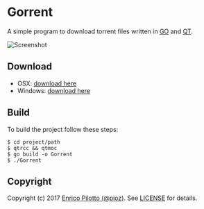 # Gorrent

A simple program to download torrent files written in [GO](https://golang.org/)
and [QT](https://github.com/therecipe/qt).

![Screenshot](https://i.imgur.com/dXXvLkQ.png)

## Download

* OSX: [download here]()
* Windows: [download here]()

## Build

To build the project follow these steps:

    $ cd project/path
    $ qtrcc && qtmoc
    $ go build -o Gorrent
    $ ./Gorrent

## Copyright

Copyright (c) 2017 [Enrico Pilotto (@pioz)](https://github.com/pioz). See
[LICENSE](https://github.com/pioz/gorrent/blob/master/LICENSE) for details.